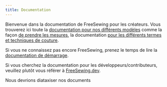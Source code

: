 ```yaml
---
title: Documentation
---
```


Bienvenue dans la documentation de FreeSewing pour les créateurs. Vous trouverez ici toute la [documentation pour nos différents modèles](/docs/designs) comme la façon [de prendre les mesures](/docs/measurements/), la documentation [pour les différents termes et techniques de couture](/docs/sewing/).

Si vous ne connaissez pas encore FreeSewing, prenez le temps de lire la [ documentation de démarrage](/docs/guide/).

<ReadMore />

<Tip>

Si vous cherchez
la documentation pour les développeurs/contributeurs, veuillez plutôt vous référer à
[FreeSewing.dev](https://freesewing.dev/).

</Tip>

<Fixme>

Nous devrions diataxiser nos documents

</Fixme>


